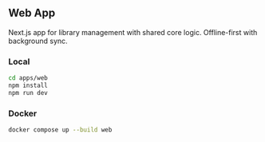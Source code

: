 ## Web App

Next.js app for library management with shared core logic. Offline-first with background sync.

### Local

```bash
cd apps/web
npm install
npm run dev
```

### Docker

```bash
docker compose up --build web
```



